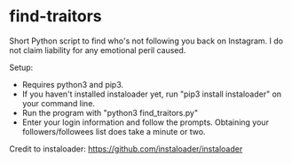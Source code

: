 # find-traitors
Short Python script to find who's not following you back on Instagram. I do not claim liability for any emotional peril caused.

Setup:
- Requires python3 and pip3.
- If you haven't installed instaloader yet, run "pip3 install instaloader" on your command line.
- Run the program with "python3 find_traitors.py"
- Enter your login information and follow the prompts. Obtaining your followers/followees list does take a minute or two.

Credit to instaloader: https://github.com/instaloader/instaloader
